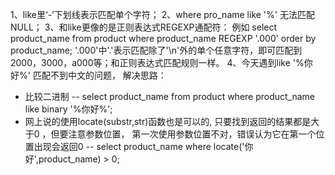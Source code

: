 1、like里‘-’下划线表示匹配单个字符；
2、where pro_name like '%' 无法匹配 NULL；
3、和like更像的是正则表达式REGEXP通配符：
     例如 select product_name from product where product_name REGEXP '.000' order by product_name;
     '.000'中'.'表示匹配除了'\n'外的单个任意字符，即可匹配到2000，3000，a000等；和正则表达式匹配规则一样。
4、今天遇到like '%你好%' 匹配不到中文的问题，
解决思路：
   - 比较二进制 
      -- select product_name from product where product_name like binary '%你好%'; 
   - 网上说的使用locate(substr,str)函数也是可以的, 只要找到返回的结果都是大于0 ，但要注意参数位置，
   第一次使用参数位置不对，错误认为它在第一个位置出现会返回0
      -- select product_name where locate('你好',product_name) > 0;

